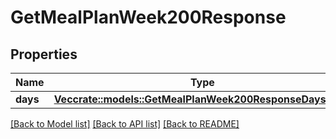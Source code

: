 # GetMealPlanWeek200Response

## Properties

Name | Type | Description | Notes
------------ | ------------- | ------------- | -------------
**days** | [**Vec<crate::models::GetMealPlanWeek200ResponseDaysInner>**](getMealPlanWeek_200_response_days_inner.md) |  | 

[[Back to Model list]](../README.md#documentation-for-models) [[Back to API list]](../README.md#documentation-for-api-endpoints) [[Back to README]](../README.md)


